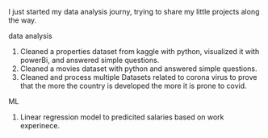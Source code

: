 I just started my data analysis journy, trying to share my little projects along the way.

data analysis

1. Cleaned a properties dataset from kaggle with python, visualized it with powerBi, and answered simple questions.
2. Cleaned a movies dataset with python and answered simple questions.
3. Cleaned and process multiple Datasets related to corona virus to prove that the more the country is developed the more it is prone to covid.
   
ML

1. Linear regression model to predicited salaries based on work experinece.
